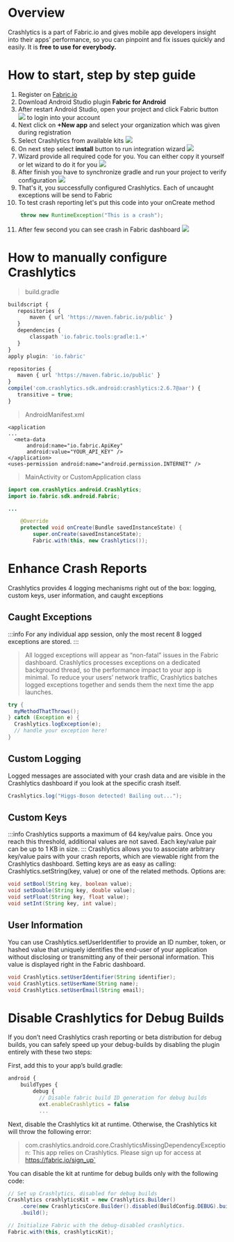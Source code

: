 # Overview
Crashlytics is a part of Fabric.io and gives mobile app developers insight into their apps’ performance, so you can pinpoint and fix issues quickly and easily. It is **free to use for everybody.**

# How to start, step by step guide
1. Register on [Fabric.io](https://fabric.io)
2. Download Android Studio plugin **Fabric for Android**
3. After restart Android Studio, open your project and click Fabric button ![](https://i.imgur.com/UobXlWS.png) to login into your account
4. Next click on **+New app** and select your organization which was given during registration
5. Select Crashlytics from available kits ![](https://i.imgur.com/K5g8HpK.png)
6. On next step select **install** button to run integration wizard ![](https://i.imgur.com/7hGWrj9.png)
7. Wizard provide all required code for you. You can either copy it yourself or let wizard to do it for you 
![](https://i.imgur.com/XBGP5XD.png)
8. After finish you have to synchronize gradle and run your project to verify configuration 
![](https://i.imgur.com/f1UAOSs.png)
9. That's it, you successfully configured Crashlytics. Each of uncaught exceptions will be send to Fabric
10. To test crash reporting let's put this code into your onCreate method
```java
    throw new RuntimeException("This is a crash");
```
11. After few second you can see crash in Fabric dashboard
![](https://i.imgur.com/MQbyJy1.png)


# How to manually configure Crashlytics 
> build.gradle
 ```javascript
buildscript {
    repositories {
        maven { url 'https://maven.fabric.io/public' }
    }
    dependencies {
        classpath 'io.fabric.tools:gradle:1.+'
    }
}
apply plugin: 'io.fabric'

repositories {
    maven { url 'https://maven.fabric.io/public' }
}
compile('com.crashlytics.sdk.android:crashlytics:2.6.7@aar') {
    transitive = true;
}
```
> AndroidManifest.xml
```xml=
<application
...
  <meta-data
      android:name="io.fabric.ApiKey"
      android:value="YOUR_API_KEY" />
</application>
<uses-permission android:name="android.permission.INTERNET" />
```

> MainActivity or CustomApplication class
```java
import com.crashlytics.android.Crashlytics;
import io.fabric.sdk.android.Fabric;

...

    @Override
    protected void onCreate(Bundle savedInstanceState) {
        super.onCreate(savedInstanceState);
        Fabric.with(this, new Crashlytics());
```


# Enhance Crash Reports
Crashlytics provides 4 logging mechanisms right out of the box: logging, custom keys, user information, and caught exceptions

## Caught Exceptions
:::info
For any individual app session, only the most recent 8 logged exceptions are stored.
:::
>All logged exceptions will appear as “non-fatal” issues in the Fabric dashboard. 
>Crashlytics processes exceptions on a dedicated background thread, so the performance impact to your app is minimal. To reduce your users’ network traffic, Crashlytics batches logged exceptions together and sends them the next time the app launches.

```java
try {
  myMethodThatThrows();
} catch (Exception e) {
  Crashlytics.logException(e);
  // handle your exception here!
}
```

## Custom Logging
Logged messages are associated with your crash data and are visible in the Crashlytics dashboard if you look at the specific crash itself.

```java
Crashlytics.log("Higgs-Boson detected! Bailing out...");
```

## Custom Keys
:::info
Crashlytics supports a maximum of 64 key/value pairs. Once you reach this threshold, additional values are not saved. Each key/value pair can be up to 1 KB in size.
:::
Crashlytics allows you to associate arbitrary key/value pairs with your crash reports, which are viewable right from the Crashlytics dashboard. Setting keys are as easy as calling: Crashlytics.setString(key, value) or one of the related methods. Options are:
```java
void setBool(String key, boolean value);
void setDouble(String key, double value);
void setFloat(String key, float value);
void setInt(String key, int value);
```
## User Information
You can use Crashlytics.setUserIdentifier to provide an ID number, token, or hashed value that uniquely identifies the end-user of your application without disclosing or transmitting any of their personal information. This value is displayed right in the Fabric dashboard.

```java
void Crashlytics.setUserIdentifier(String identifier);
void Crashlytics.setUserName(String name);
void Crashlytics.setUserEmail(String email);
```

# Disable Crashlytics for Debug Builds
If you don’t need Crashlytics crash reporting or beta distribution for debug builds, you can safely speed up your debug-builds by disabling the plugin entirely with these two steps:

First, add this to your app’s build.gradle:
```javascript
android {
    buildTypes {
        debug {
          // Disable fabric build ID generation for debug builds
          ext.enableCrashlytics = false
          ...
```
Next, disable the Crashlytics kit at runtime. Otherwise, the Crashlytics kit will throw the following error:


> com.crashlytics.android.core.CrashlyticsMissingDependencyException:
This app relies on Crashlytics. Please sign up for access at https://fabric.io/sign_up`

You can disable the kit at runtime for debug builds only with the following code:

```java
// Set up Crashlytics, disabled for debug builds
Crashlytics crashlyticsKit = new Crashlytics.Builder()
    .core(new CrashlyticsCore.Builder().disabled(BuildConfig.DEBUG).build())
    .build();

// Initialize Fabric with the debug-disabled crashlytics.
Fabric.with(this, crashlyticsKit);
```